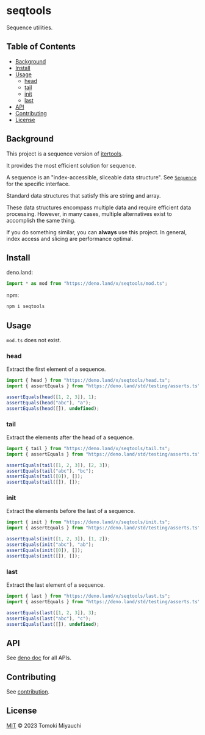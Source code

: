 # seqtools

Sequence utilities.

## Table of Contents <!-- omit in toc -->

- [Background](#background)
- [Install](#install)
- [Usage](#usage)
  - [head](#head)
  - [tail](#tail)
  - [init](#init)
  - [last](#last)
- [API](#api)
- [Contributing](#contributing)
- [License](#license)

## Background

This project is a sequence version of
[itertools](https://github.com/nvie/itertools).

It provides the most efficient solution for sequence.

A sequence is an "index-accessible, sliceable data structure". See
[`Sequence`](types.ts#L4) for the specific interface.

Standard data structures that satisfy this are string and array.

These data structures encompass multiple data and require efficient data
processing. However, in many cases, multiple alternatives exist to accomplish
the same thing.

If you do something similar, you can **always** use this project. In general,
index access and slicing are performance optimal.

## Install

deno.land:

```ts
import * as mod from "https://deno.land/x/seqtools/mod.ts";
```

npm:

```bash
npm i seqtools
```

## Usage

`mod.ts` does not exist.

### head

Extract the first element of a sequence.

```ts
import { head } from "https://deno.land/x/seqtools/head.ts";
import { assertEquals } from "https://deno.land/std/testing/asserts.ts";

assertEquals(head([1, 2, 3]), 1);
assertEquals(head("abc"), "a");
assertEquals(head([]), undefined);
```

### tail

Extract the elements after the head of a sequence.

```ts
import { tail } from "https://deno.land/x/seqtools/tail.ts";
import { assertEquals } from "https://deno.land/std/testing/asserts.ts";

assertEquals(tail([1, 2, 3]), [2, 3]);
assertEquals(tail("abc"), "bc");
assertEquals(tail([0]), []);
assertEquals(tail([]), []);
```

### init

Extract the elements before the last of a sequence.

```ts
import { init } from "https://deno.land/x/seqtools/init.ts";
import { assertEquals } from "https://deno.land/std/testing/asserts.ts";

assertEquals(init([1, 2, 3]), [1, 2]);
assertEquals(init("abc"), "ab");
assertEquals(init([0]), []);
assertEquals(init([]), []);
```

### last

Extract the last element of a sequence.

```ts
import { last } from "https://deno.land/x/seqtools/last.ts";
import { assertEquals } from "https://deno.land/std/testing/asserts.ts";

assertEquals(last([1, 2, 3]), 3);
assertEquals(last("abc"), "c");
assertEquals(last([]), undefined);
```

## API

See [deno doc](https://deno.land/x/seqtools?doc) for all APIs.

## Contributing

See [contribution](CONTRIBUTING.md).

## License

[MIT](LICENSE) © 2023 Tomoki Miyauchi
